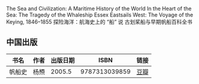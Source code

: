 The Sea and Civilization: A Maritime History of the World
In the Heart of the Sea: The Tragedy of the Whaleship Essex
Eastsails West: The Voyage of the Keying, 1846–1855
探险海洋：航海史上的 “船” 说
古划桨船与早期帆船百科全书

## 中国出版
|书名|作者|出版日期|ISBN|链接|
|-|-|-|-|-|
|帆船史|杨槱|2005.5|9787313039859|[豆瓣](https://book.douban.com/subject/1398475/)|
